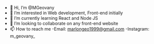 - 👋 Hi, I’m @MGeovany
- 👀 I’m interested in Web development, Front-end initially
- 🌱 I’m currently learning React and Node JS 
- 💞️ I’m looking to collaborate on any front-end website
- 📫 How to reach me -Email: marlongeo1999@gmail.com -Instagram: m_geovany_ 

<!---
MGeovany/MGeovany is a ✨ special ✨ repository because its `README.md` (this file) appears on your GitHub profile.
You can click the Preview link to take a look at your changes.
--->
